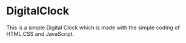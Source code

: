 # DigitalClock
This is a simple Digital Clock which is made with the simple coding of HTML,CSS and JavaScript.
